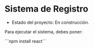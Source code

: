 <h1> Sistema de Registro</h1>

- Estado del proyecto: En construcción. 

Para ejecutar el sistema, debes poner: 

´´´npm install react´´´
